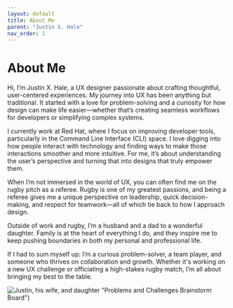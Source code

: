 ```yaml
---
layout: default
title: About Me
parent: "Justin X. Hale"
nav_order: 1
---
```

# About Me

Hi, I’m Justin X. Hale, a UX designer passionate about crafting thoughtful, user-centered experiences. My journey into UX has been anything but traditional. It started with a love for problem-solving and a curiosity for how design can make life easier—whether that’s creating seamless workflows for developers or simplifying complex systems.

I currently work at Red Hat, where I focus on improving developer tools, particularly in the Command Line Interface (CLI) space. I love digging into how people interact with technology and finding ways to make those interactions smoother and more intuitive. For me, it’s about understanding the user’s perspective and turning that into designs that truly empower them.

When I’m not immersed in the world of UX, you can often find me on the rugby pitch as a referee. Rugby is one of my greatest passions, and being a referee gives me a unique perspective on leadership, quick decision-making, and respect for teamwork—all of which tie back to how I approach design.

Outside of work and rugby, I’m a husband and a dad to a wonderful daughter. Family is at the heart of everything I do, and they inspire me to keep pushing boundaries in both my personal and professional life.

If I had to sum myself up: I’m a curious problem-solver, a team player, and someone who thrives on collaboration and growth. Whether it's working on a new UX challenge or officiating a high-stakes rugby match, I’m all about bringing my best to the table.

![Justin, his wife, and daughter](/justinxhale.github.io/about-me/family-photo-2024.jpg) "Problems and Challenges Brainstorm Board")
